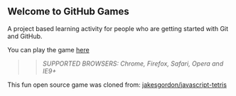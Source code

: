 ## Welcome to GitHub Games

A project based learning activity for people who are getting started with Git and GitHub.

You can play the game [here](https://narghar.github.io/github-games/)

>> _*SUPPORTED BROWSERS*: Chrome, Firefox, Safari, Opera and IE9+_

This fun open source game was cloned from: [jakesgordon/javascript-tetris](https://github.com/jakesgordon/javascript-tetris)
